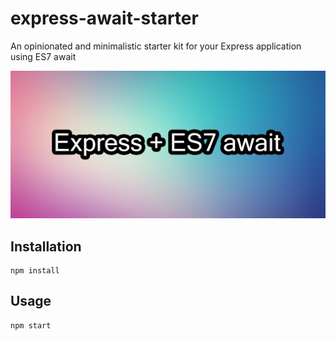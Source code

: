 # express-await-starter
An opinionated and minimalistic starter kit for your Express application using ES7 await

![](background.png)

## Installation
```shell
npm install
```

## Usage
```shell
npm start
```
